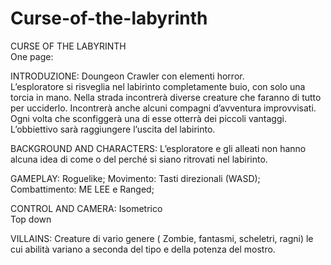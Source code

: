 # Curse-of-the-labyrinth
CURSE OF THE LABYRINTH  
One page: 

INTRODUZIONE:
Doungeon Crawler con elementi horror.  
L’esploratore si risveglia nel labirinto completamente buio, con solo una torcia in mano. Nella strada incontrerà diverse creature che faranno di tutto per ucciderlo. Incontrerà anche alcuni compagni d’avventura improvvisati. Ogni volta che sconfiggerà una di esse otterrà dei piccoli vantaggi. L’obbiettivo sarà raggiungere l’uscita del labirinto. 

BACKGROUND AND CHARACTERS:
L’esploratore e gli alleati non hanno alcuna idea di come o del perché si siano ritrovati nel labirinto.  

GAMEPLAY:
Roguelike; 
Movimento: Tasti direzionali  (WASD); 
Combattimento: ME LEE e  Ranged; 

CONTROL AND CAMERA: 
Isometrico  
Top down 

VILLAINS: 
Creature di vario genere ( Zombie, fantasmi, scheletri, ragni) le cui abilità variano a seconda del tipo e della potenza del mostro.  

